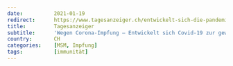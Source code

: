 ```yaml
---
date:          2021-01-19
redirect:      https://www.tagesanzeiger.ch/entwickelt-sich-die-pandemie-zur-gewoehnlichen-erkaeltung-742316167267
title:         Tagesanzeiger
subtitle:      'Wegen Corona-Impfung – Entwickelt sich Covid-19 zur gewöhnlichen Erkältung?'
country:       CH
categories:    [MSM, Impfung]
tags:          [immunität]
---
```

